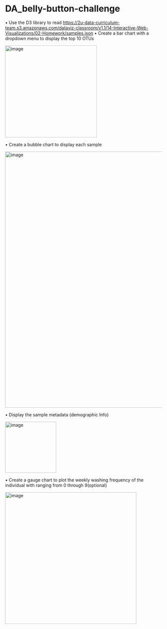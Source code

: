# DA_belly-button-challenge

•	Use the D3 library to read https://2u-data-curriculum-team.s3.amazonaws.com/dataviz-classroom/v1.1/14-Interactive-Web-Visualizations/02-Homework/samples.json
•	Create a bar chart with a dropdown menu to display the top 10 OTUs



<img width="295" alt="image" src="https://github.com/rajbondili/DA_belly-button-challenge/assets/142377615/3db69d09-8293-404d-a22d-d4132557f392">


 
•	Create a bubble chart to display each sample


<img width="821" alt="image" src="https://github.com/rajbondili/DA_belly-button-challenge/assets/142377615/bf3c5e53-3d57-477e-9378-18ee685863bd">

         
•	Display the sample metadata (demographic Info)


<img width="164" alt="image" src="https://github.com/rajbondili/DA_belly-button-challenge/assets/142377615/1765056f-9287-44e4-b1ee-dbd2314628b0">

 
•	Create a gauge chart to plot the weekly washing frequency of the individual with ranging from 0 through 9(optional)


 <img width="422" alt="image" src="https://github.com/rajbondili/DA_belly-button-challenge/assets/142377615/e5824e12-e94b-4b5c-866b-a8271a9bed55">




 



